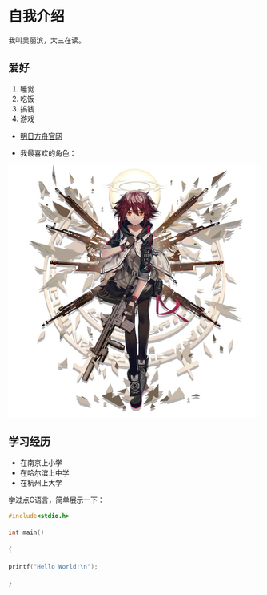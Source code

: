 # 自我介绍
我叫吴丽滨，大三在读。
## 爱好
1. 睡觉
2. 吃饭
3. 搞钱
4. 游戏

* [明日方舟官网](https://ak.hypergryph.com/)

* 我最喜欢的角色：

![能天使](能天使.jpg)
## 学习经历
* 在南京上小学
* 在哈尔滨上中学
* 在杭州上大学

学过点C语言，简单展示一下：
```C
#include<stdio.h>

int main()

{

printf("Hello World!\n");

}
```